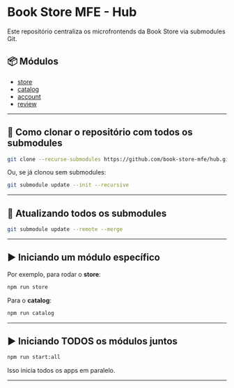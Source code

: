 # Book Store MFE - Hub

Este repositório centraliza os microfrontends da Book Store via submodules Git.

## 📦 Módulos

* [store](https://github.com/book-store-mfe/store)
* [catalog](https://github.com/book-store-mfe/catalog)
* [account](https://github.com/book-store-mfe/account)
* [review](https://github.com/book-store-mfe/review)

---

## 🚀 Como clonar o repositório com todos os submodules

```sh
git clone --recurse-submodules https://github.com/book-store-mfe/hub.git
```

Ou, se já clonou sem submodules:

```sh
git submodule update --init --recursive
```

---

## 🔄 Atualizando todos os submodules

```sh
git submodule update --remote --merge
```

---

## ▶️ Iniciando um módulo específico

Por exemplo, para rodar o **store**:

```sh
npm run store
```

Para o **catalog**:

```sh
npm run catalog
```

---

## ▶️ Iniciando TODOS os módulos juntos

```sh
npm run start:all
```

Isso inicia todos os apps em paralelo.

---

